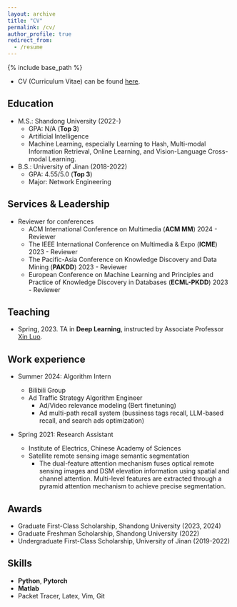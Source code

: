 ```yaml
---
layout: archive
title: "CV"
permalink: /cv/
author_profile: true
redirect_from:
  - /resume
---
```


{% include base_path %}

* CV (Curriculum Vitae) can be found [here](../ownhtml/cv_html_page.html).


Education
------
* M.S.: Shandong University (2022-)
  * GPA: N/A (<strong>Top 3</strong>)
  * Artificial Intelligence
  * Machine Learning, especially Learning to Hash, Multi-modal Information Retrieval, Online Learning, and Vision-Language Cross-modal Learning.
* B.S.: University of Jinan (2018-2022)
  * GPA: 4.55/5.0 (<strong>Top 3</strong>)
  * Major: Network Engineering



Services & Leadership
------
<!-- * Reviewer for journals
  * IEEE Transactions on ... -->


* Reviewer for conferences
  * ACM International Conference on Multimedia (**ACM MM**) 2024 - Reviewer
  * The IEEE International Conference on Multimedia & Expo (**ICME**) 2023 - Reviewer
  * The Pacific-Asia Conference on Knowledge Discovery and Data Mining (**PAKDD**) 2023 - Reviewer
  * European Conference on Machine Learning and Principles and Practice of Knowledge Discovery in Databases (**ECML-PKDD**) 2023 - Reviewer

Teaching
------

* Spring, 2023. TA in **Deep Learning**, instructed by Associate Professor <a href="https://faculty.sdu.edu.cn/luoxin/zh_CN/index.htm">Xin Luo</a>. 



Work experience
------
* Summer 2024: Algorithm Intern
  * Bilibili Group
  * Ad Traffic Strategy Algorithm Engineer
    * Ad/Video relevance modeling (Bert finetuning)
    * Ad multi-path recall system (bussiness tags recall, LLM-based recall, and search ads optimization)

* Spring 2021: Research Assistant
  * Institute of Electrics, Chinese Academy of Sciences
  * Satellite remote sensing image semantic segmentation
    * The dual-feature attention mechanism fuses optical remote sensing images and DSM elevation information using spatial and channel attention. Multi-level features are extracted through a pyramid attention mechanism to achieve precise segmentation.


Awards
------
<!-- * XXX social Scholarship (2024)-->
* Graduate First-Class Scholarship, Shandong University (2023, 2024)
* Graduate Freshman Scholarship, Shandong University (2022)
* Undergraduate First-Class Scholarship, University of Jinan (2019-2022)

Skills
------
* **Python**, **Pytorch**
* **Matlab**
* Packet Tracer, Latex, Vim, Git

